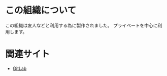 # この組織について
この組織は友人などと利用する為に製作されました。
プライベートを中心に利用します。
# 関連サイト
* [GitLab](https://gitlab.com/keisan-project/about-public)